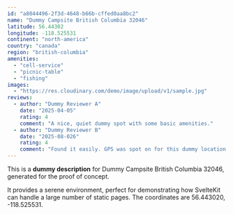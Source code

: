 ```yaml
---
id: "a8044496-2f3d-4648-b66b-cffed0aa8bc2"
name: "Dummy Campsite British Columbia 32046"
latitude: 56.44302
longitude: -118.525531
continent: "north-america"
country: "canada"
region: "british-columbia"
amenities:
  - "cell-service"
  - "picnic-table"
  - "fishing"
images:
  - "https://res.cloudinary.com/demo/image/upload/v1/sample.jpg"
reviews:
  - author: "Dummy Reviewer A"
    date: "2025-04-05"
    rating: 4
    comment: "A nice, quiet dummy spot with some basic amenities."
  - author: "Dummy Reviewer B"
    date: "2025-08-026"
    rating: 4
    comment: "Found it easily. GPS was spot on for this dummy location."
---
```


This is a **dummy description** for Dummy Campsite British Columbia 32046, generated for the proof of concept.

It provides a serene environment, perfect for demonstrating how SvelteKit can handle a large number of static pages. The coordinates are 56.443020, -118.525531.

